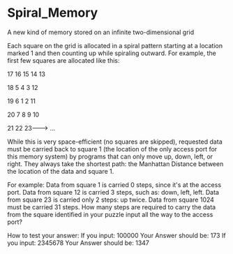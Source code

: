 # Spiral_Memory
A new kind of memory stored on an infinite two-dimensional grid

Each square on the grid is allocated in a spiral pattern starting at a location marked 1 and then
counting up while spiraling outward. For example, the first few squares are allocated like this:

17 16 15 14 13

18 5 4 3 12

19 6 1 2 11

20 7 8 9 10

21 22 23---> …

While this is very space-efficient (no squares are skipped), requested data must be carried back to
square 1 (the location of the only access port for this memory system) by programs that can only
move up, down, left, or right. They always take the shortest path: the Manhattan Distance between
the location of the data and square 1.

For example:
Data from square 1 is carried 0 steps, since it's at the access port.
Data from square 12 is carried 3 steps, such as: down, left, left.
Data from square 23 is carried only 2 steps: up twice.
Data from square 1024 must be carried 31 steps.
How many steps are required to carry the data from the square identified in your puzzle input all
the way to the access port?

How to test your answer:
If you input: 100000 Your Answer should be: 173
If you input: 2345678 Your Answer should be: 1347
